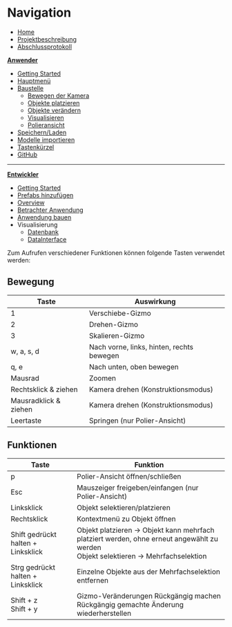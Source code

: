 # **Navigation**  

* [Home](Home.md)  
* [Projektbeschreibung](Projektbeschreibung.md)  <!-- Passend zur Readme (gleich?) -->
* [Abschlussprotokoll](Abschlussprotokoll.md)

**[Anwender](Anwender.md)**  <!-- Unterscheidung der Doku zwischen Anw und Dev -->
* [Getting Started](GettingStartedUser.md)
* [Hauptmenü](Hauptmenü.md)  
* [Baustelle](Baustelle.md)  
  * [Bewegen der Kamera](Bewegen-der-Kamera.md)
  * [Objekte platzieren](Objekte-platzieren.md)
  * [Objekte verändern](Objekte-verändern.md)
  * [Visualisieren](Fahrzeugdaten-visualisieren.md)
  * [Polieransicht](Polieransicht.md)
* [Speichern/Laden](Speichern-und-Laden.md)
* [Modelle importieren](Modelle-importieren.md)
* [Tastenkürzel](Tastenkürzel.md)
* [GitHub](Github.md)

***

**[Entwickler](Entwickler.md)**  
* [Getting Started](GettingStartedDev.md)
* [Prefabs hinzufügen](Prefabs-hinzufügen.md)
* [Overview](Overview.md)
* [Betrachter Anwendung](Betrachter-Anwendung.md)
* [Anwendung bauen](Anwendung-bauen.md)
* Visualisierung   
  * [Datenbank](Datenbank.md)
  * [DataInterface](DataInterface.md)

Zum Aufrufen verschiedener Funktionen können folgende Tasten verwendet werden:  

## Bewegung
| Taste | Auswirkung |
|-------|------------|
| 1     | Verschiebe-Gizmo     |
| 2     | Drehen-Gizmo         |
| 3     | Skalieren-Gizmo      |
| w, a, s, d  | Nach vorne, links, hinten, rechts bewegen   |
| q, e      | Nach unten, oben bewegen   |
| Mausrad   | Zoomen           |
| Rechtsklick & ziehen | Kamera drehen (Konstruktionsmodus) |
| Mausradklick & ziehen | Kamera drehen (Konstruktionsmodus) |
| Leertaste | Springen (nur Polier-Ansicht)


## Funktionen
| Taste  | Funktion          |
|--------|-------------------|
| p     | Polier-Ansicht öffnen/schließen   |
| Esc   | Mauszeiger freigeben/einfangen (nur Polier-Ansicht)    |
| Linksklick | Objekt selektieren/platzieren    |
| Rechtsklick | Kontextmenü zu Objekt öffnen  |
| Shift gedrückt halten + Linksklick | Objekt platzieren -> Objekt kann mehrfach platziert werden, ohne erneut angewählt zu werden <br> Objekt selektieren -> Mehrfachselektion |
| Strg gedrückt halten + Linksklick  | Einzelne Objekte aus der Mehrfachselektion entfernen |
| Shift + z <br> Shift + y      | Gizmo-Veränderungen Rückgängig machen <br> Rückgängig gemachte Änderung wiederherstellen |

